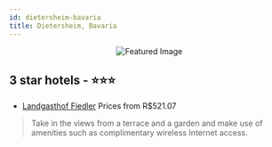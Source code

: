 ```yaml
---
id: dietersheim-bavaria
title: Dietersheim, Bavaria
---
```


<center><img src="https://i.travelapi.com/hotels/5000000/4980000/4972600/4972504/07eaac04_z.jpg" alt="Featured Image" /></center>


##  3 star hotels - ⭐️⭐️⭐️

-    [Landgasthof Fiedler](https://us.hurb.com/hotels/dietersheim/landgasthof-fiedler-JNP-JP493007?cmp=18055) Prices from R$521.07
   > Take in the views from a terrace and a garden and make use of amenities such as complimentary wireless Internet access.
